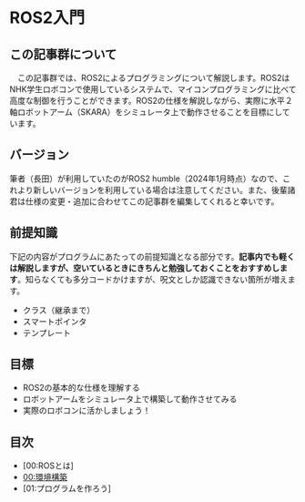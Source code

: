 # ROS2入門
## この記事群について
　この記事群では、ROS2によるプログラミングについて解説します。ROS2はNHK学生ロボコンで使用しているシステムで、マイコンプログラミングに比べて高度な制御を行うことができます。ROS2の仕様を解説しながら、実際に水平２軸ロボットアーム（SKARA）をシミュレータ上で動作させることを目標にしています。

## バージョン
筆者（長田）が利用していたのがROS2 humble（2024年1月時点）なので、これより新しいバージョンを利用している場合は注意してください。また、後輩諸君は仕様の変更・追加に合わせてこの記事群を編集してくれると幸いです。

## 前提知識
下記の内容がプログラムにあたっての前提知識となる部分です。**記事内でも軽くは解説しますが、空いているときにきちんと勉強しておくことをおすすめします**。知らなくても多分コードかけますが、呪文としか認識できない箇所が増えます。
- クラス（継承まで）
- スマートポインタ
- テンプレート

## 目標
- ROS2の基本的な仕様を理解する
- ロボットアームをシミュレータ上で構築して動作させてみる
- 実際のロボコンに活かしましょう！

## 目次 
- [00:ROSとは]
- [00:環境構築](/ctrl_intro/docs/ros2_intro/00_env.md)
- [01:プログラムを作ろう]